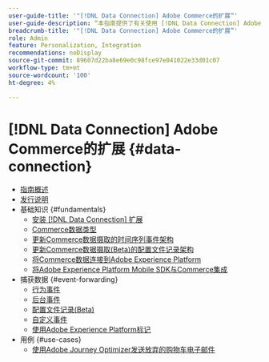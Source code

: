 ```yaml
---
user-guide-title: '"[!DNL Data Connection] Adobe Commerce的扩展”'
user-guide-description: “本指南提供了有关使用 [!DNL Data Connection] Adobe Commerce的扩展。”
breadcrumb-title: '"[!DNL Data Connection] Adobe Commerce的扩展”'
role: Admin
feature: Personalization, Integration
recommendations: noDisplay
source-git-commit: 89607d22ba8e69e0c98fce97e041022e33d01c07
workflow-type: tm+mt
source-wordcount: '100'
ht-degree: 4%

---
```


# [!DNL Data Connection] Adobe Commerce的扩展 {#data-connection}

- [指南概述](overview.md)
- [发行说明](release-notes.md)
- 基础知识 {#fundamentals}
   - [安装 [!DNL Data Connection] 扩展](install.md)
   - [Commerce数据类型](data-ingestion.md)
   - [更新Commerce数据摄取的时间序列事件架构](update-xdm.md)
   - [更新Commerce数据摄取(Beta)的配置文件记录架构](profile-data.md)
   - [将Commerce数据连接到Adobe Experience Platform](connect-data.md)
   - [将Adobe Experience Platform Mobile SDK与Commerce集成](mobile-sdk-epc.md)
- 捕获数据 {#event-forwarding}
   - [行为事件](events.md)
   - [后台事件](events-backoffice.md)
   - [配置文件记录(Beta)](events-profilerecord.md)
   - [自定义事件](custom-events.md)
   - [使用Adobe Experience Platform标记](using-tags.md)
- 用例 {#use-cases}
   - [使用Adobe Journey Optimizer发送放弃的购物车电子邮件](using-ajo.md)
